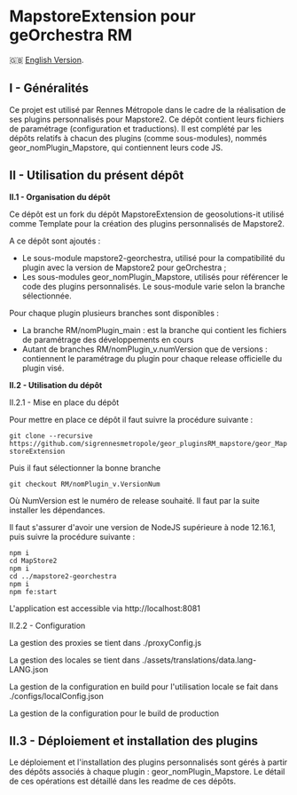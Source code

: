 # MapstoreExtension pour geOrchestra RM

:gb: [English Version](https://github.com/sigrennesmetropole/geor_MapstoreExtension/tree/RM/RTGE_main).

## I - Généralités

Ce projet est utilisé par Rennes Métropole dans le cadre de la réalisation de ses plugins personnalisés pour Mapstore2. Ce dépôt contient leurs fichiers de paramétrage (configuration et traductions). Il est complété par les dépôts relatifs à chacun des plugins (comme sous-modules), nommés geor_nomPlugin_Mapstore, qui contiennent leurs code JS.

## II - Utilisation du présent dépôt

**II.1 - Organisation du dépôt**

Ce dépôt est un fork du dépôt MapstoreExtension de geosolutions-it utilisé comme Template pour la création des plugins personnalisés de Mapstore2. 

A ce dépôt sont ajoutés : 

-	Le sous-module mapstore2-georchestra, utilisé pour la compatibilité du plugin avec la version de Mapstore2 pour geOrchestra ;
-	Les sous-modules geor_nomPlugin_Mapstore, utilisés pour référencer le code des plugins personnalisés. Le sous-module varie selon la branche sélectionnée.

Pour chaque plugin plusieurs branches sont disponibles : 

-	La branche RM/nomPlugin_main : est la branche qui contient les fichiers de paramétrage des développements en cours
-	Autant de branches RM/nomPlugin_v.numVersion que de versions : contiennent le paramétrage du plugin pour chaque release officielle du plugin visé.


**II.2 - Utilisation du dépôt**

II.2.1 - Mise en place du dépôt

Pour mettre en place ce dépôt il faut suivre la procédure suivante : 

`git clone --recursive https://github.com/sigrennesmetropole/geor_pluginsRM_mapstore/geor_MapstoreExtension`

Puis il faut sélectionner la bonne branche

`git checkout RM/nomPlugin_v.VersionNum`

Où NumVersion est le numéro de release souhaité. Il faut par la suite installer les dépendances.

Il faut s'assurer d'avoir une version de NodeJS supérieure à node 12.16.1, puis suivre la procédure suivante : 

```
npm i
cd MapStore2
npm i
cd ../mapstore2-georchestra
npm i
npm fe:start
```
L'application est accessible via http://localhost:8081

II.2.2 - Configuration

La gestion des proxies se tient dans ./proxyConfig.js

La gestion des locales se tient dans ./assets/translations/data.lang-LANG.json

La gestion de la configuration en build pour l'utilisation locale se fait dans ./configs/localConfig.json

La gestion de la configuration pour le build de production 

## II.3 - Déploiement et installation des plugins

Le déploiement et l'installation des plugins personnalisés sont gérés à partir des dépôts associés à chaque plugin : geor_nomPlugin_Mapstore. Le détail de ces opérations est détaillé dans les readme de ces dépôts.
